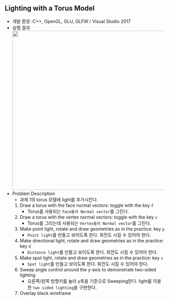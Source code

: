 ## Lighting with a Torus Model
* 개발 환경 :C++, OpenGL, GLU, GLFW / Visual Studio 2017
* 실행 결과<br>
<kbd><img src = "https://user-images.githubusercontent.com/48857568/124611125-1ac82e80-deac-11eb-80af-143acb8c8bdf.JPG" width="800" height="500"></kbd>
* Problem Description
  * 과제 1의 torus 모델에 light를 추가시킨다.
  1. Draw a torus with the face normal vectors: toggle with the key `f`
      * Torus를 사용되는 `Face들의 Normal vector`를 그린다.
  2. Draw a torus with the vertex normal vectors: toggle with the key `v`
     * Torus를 그리는데 사용되는 `Vertex들의 Normal vector`를 그린다.
  3. Make point light, rotate and draw geometries as in the practice: key `p`
     * `Point light`를 만들고 보이도록 한다. 회전도 시킬 수 있어야 한다.
  4. Make directional light, rotate and draw geometries as in the practice: key `d`
     * `Distance light`를 만들고 보이도록 한다. 회전도 시킬 수 있어야 한다.
  5. Make spot light, rotate and draw geometries as in the practice: key `s`
     * `Spot light`를 만들고 보이도록 한다. 회전도 시킬 수 있어야 한다.
  6. Sweep angle control around the y-axis to demonstrate two-sided lighting
     * 오른쪽/왼쪽 방향키를 눌러 y축을 기준으로 Sweeping한다. light를 이용한 `two sided lighting`을 구현한다.
  7. Overlay black wireframe
